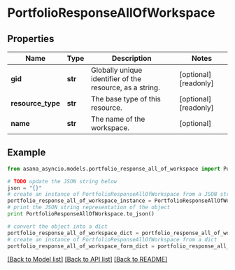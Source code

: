 # PortfolioResponseAllOfWorkspace


## Properties

Name | Type | Description | Notes
------------ | ------------- | ------------- | -------------
**gid** | **str** | Globally unique identifier of the resource, as a string. | [optional] [readonly] 
**resource_type** | **str** | The base type of this resource. | [optional] [readonly] 
**name** | **str** | The name of the workspace. | [optional] 

## Example

```python
from asana_asyncio.models.portfolio_response_all_of_workspace import PortfolioResponseAllOfWorkspace

# TODO update the JSON string below
json = "{}"
# create an instance of PortfolioResponseAllOfWorkspace from a JSON string
portfolio_response_all_of_workspace_instance = PortfolioResponseAllOfWorkspace.from_json(json)
# print the JSON string representation of the object
print PortfolioResponseAllOfWorkspace.to_json()

# convert the object into a dict
portfolio_response_all_of_workspace_dict = portfolio_response_all_of_workspace_instance.to_dict()
# create an instance of PortfolioResponseAllOfWorkspace from a dict
portfolio_response_all_of_workspace_form_dict = portfolio_response_all_of_workspace.from_dict(portfolio_response_all_of_workspace_dict)
```
[[Back to Model list]](../README.md#documentation-for-models) [[Back to API list]](../README.md#documentation-for-api-endpoints) [[Back to README]](../README.md)



